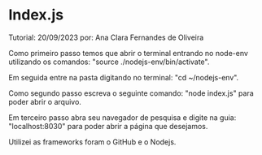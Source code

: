 # Index.js
Tutorial: 20/09/2023
por: Ana Clara Fernandes de Oliveira

Como primeiro passo temos que abrir o terminal entrando no node-env utilizando os comandos: "source ./nodejs-env/bin/activate".

Em seguida entre na pasta digitando no terminal: "cd ~/nodejs-env".

Como segundo passo escreva o seguinte comando: "node index.js" para poder abrir o arquivo.

Em terceiro passo abra seu navegador de pesquisa e digite na guia: "localhost:8030" para poder abrir a página que desejamos.

Utilizei as frameworks foram o GitHub e o Nodejs.
